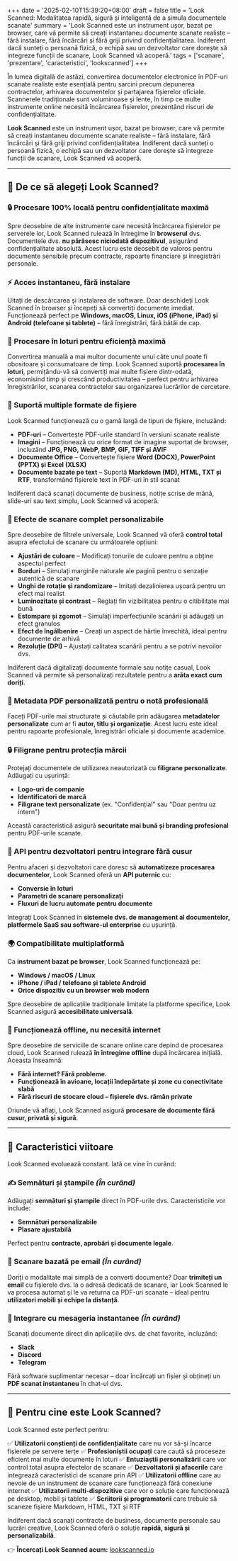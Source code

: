 +++
date = '2025-02-10T15:39:20+08:00'
draft = false
title = 'Look Scanned: Modalitatea rapidă, sigură și inteligentă de a simula documentele scanate'
summary = 'Look Scanned este un instrument ușor, bazat pe browser, care vă permite să creați instantaneu documente scanate realiste – fără instalare, fără încărcări și fără griji privind confidențialitatea. Indiferent dacă sunteți o persoană fizică, o echipă sau un dezvoltator care dorește să integreze funcții de scanare, Look Scanned vă acoperă.'
tags = ['scanare', 'prezentare', 'caracteristici', 'lookscanned']
+++

În lumea digitală de astăzi, convertirea documentelor electronice în PDF-uri scanate realiste este esențială pentru sarcini precum depunerea contractelor, arhivarea documentelor și partajarea fișierelor oficiale. Scannerele tradiționale sunt voluminoase și lente, în timp ce multe instrumente online necesită încărcarea fișierelor, prezentând riscuri de confidențialitate.

**Look Scanned** este un instrument ușor, bazat pe browser, care vă permite să creați instantaneu documente scanate realiste – fără instalare, fără încărcări și fără griji privind confidențialitatea. Indiferent dacă sunteți o persoană fizică, o echipă sau un dezvoltator care dorește să integreze funcții de scanare, Look Scanned vă acoperă.

---

## 🚀 De ce să alegeți Look Scanned?

### 🔒 Procesare 100% locală pentru confidențialitate maximă
Spre deosebire de alte instrumente care necesită încărcarea fișierelor pe serverele lor, Look Scanned rulează în întregime în **browserul** dvs. Documentele dvs. **nu părăsesc niciodată dispozitivul**, asigurând confidențialitate absolută. Acest lucru este deosebit de valoros pentru documente sensibile precum contracte, rapoarte financiare și înregistrări personale.

### ⚡ Acces instantaneu, fără instalare
Uitați de descărcarea și instalarea de software. Doar deschideți Look Scanned în browser și începeți să convertiți documente imediat. Funcționează perfect pe **Windows, macOS, Linux, iOS (iPhone, iPad) și Android (telefoane și tablete)** – fără înregistrări, fără bătăi de cap.

### 📂 Procesare în loturi pentru eficiență maximă
Convertirea manuală a mai multor documente unul câte unul poate fi obositoare și consumatoare de timp. Look Scanned suportă **procesarea în loturi**, permițându-vă să convertiți mai multe fișiere dintr-odată, economisind timp și crescând productivitatea – perfect pentru arhivarea înregistrărilor, scanarea contractelor sau organizarea lucrărilor de cercetare.

### 📄 Suportă multiple formate de fișiere
Look Scanned funcționează cu o gamă largă de tipuri de fișiere, incluzând:
- **PDF-uri** – Convertește PDF-urile standard în versiuni scanate realiste
- **Imagini** – Funcționează cu orice format de imagine suportat de browser, incluzând **JPG, PNG, WebP, BMP, GIF, TIFF și AVIF**
- **Documente Office** – Convertește fișiere **Word (DOCX), PowerPoint (PPTX) și Excel (XLSX)**
- **Documente bazate pe text** – Suportă **Markdown (MD), HTML, TXT și RTF**, transformând fișierele text în PDF-uri în stil scanat

Indiferent dacă scanați documente de business, notițe scrise de mână, slide-uri sau text simplu, Look Scanned vă acoperă.

### 🎨 Efecte de scanare complet personalizabile
Spre deosebire de filtrele universale, Look Scanned vă oferă **control total** asupra efectului de scanare cu următoarele opțiuni:
- **Ajustări de culoare** – Modificați tonurile de culoare pentru a obține aspectul perfect
- **Borduri** – Simulați marginile naturale ale paginii pentru o senzație autentică de scanare
- **Unghi de rotație și randomizare** – Imitați dezalinierea ușoară pentru un efect mai realist
- **Luminozitate și contrast** – Reglați fin vizibilitatea pentru o citibilitate mai bună
- **Estompare și zgomot** – Simulați imperfecțiunile scanării și adăugați un efect granulos
- **Efect de îngălbenire** – Creați un aspect de hârtie învechită, ideal pentru documente de arhivă
- **Rezoluție (DPI)** – Ajustați calitatea scanării pentru a se potrivi nevoilor dvs.

Indiferent dacă digitalizați documente formale sau notițe casual, Look Scanned vă permite să personalizați rezultatele pentru a **arăta exact cum doriți**.

### 📝 Metadata PDF personalizată pentru o notă profesională
Faceți PDF-urile mai structurate și căutabile prin adăugarea **metadatelor personalizate** cum ar fi **autor, titlu și organizație**. Acest lucru este ideal pentru rapoarte profesionale, înregistrări oficiale și documente academice.

### 🔒 Filigrane pentru protecția mărcii
Protejați documentele de utilizarea neautorizată cu **filigrane personalizate**. Adăugați cu ușurință:
- **Logo-uri de companie**
- **Identificatori de marcă**
- **Filigrane text personalizate** (ex. "Confidențial" sau "Doar pentru uz intern")

Această caracteristică asigură **securitate mai bună și branding profesional** pentru PDF-urile scanate.

### 🔗 API pentru dezvoltatori pentru integrare fără cusur
Pentru afaceri și dezvoltatori care doresc să **automatizeze procesarea documentelor**, Look Scanned oferă un **API puternic** cu:
- **Conversie în loturi**
- **Parametri de scanare personalizați**
- **Fluxuri de lucru automate pentru documente**

Integrați Look Scanned în **sistemele dvs. de management al documentelor, platformele SaaS sau software-ul enterprise** cu ușurință.

### 🌍 Compatibilitate multiplatformă
Ca **instrument bazat pe browser**, Look Scanned funcționează pe:
- **Windows / macOS / Linux**
- **iPhone / iPad / telefoane și tablete Android**
- **Orice dispozitiv cu un browser web modern**

Spre deosebire de aplicațiile tradiționale limitate la platforme specifice, Look Scanned asigură **accesibilitate universală**.

### 🚀 Funcționează offline, nu necesită internet
Spre deosebire de serviciile de scanare online care depind de procesarea cloud, Look Scanned rulează **în întregime offline** după încărcarea inițială. Aceasta înseamnă:
- **Fără internet? Fără probleme.**
- **Funcționează în avioane, locații îndepărtate și zone cu conectivitate slabă**
- **Fără riscuri de stocare cloud – fișierele dvs. rămân private**

Oriunde vă aflați, Look Scanned asigură **procesare de documente fără cusur, privată și sigură**.

---

## 📢 Caracteristici viitoare

Look Scanned evoluează constant. Iată ce vine în curând:

### ✍ Semnături și ștampile *(În curând)*
Adăugați **semnături și ștampile** direct în PDF-urile dvs. Caracteristicile vor include:
- **Semnături personalizabile**
- **Plasare ajustabilă**

Perfect pentru **contracte, aprobări și documente legale**.

### 📧 Scanare bazată pe email *(În curând)*
Doriți o modalitate mai simplă de a converti documente? Doar **trimiteți un email** cu fișierele dvs. la o adresă dedicată de scanare, iar Look Scanned le va procesa automat și le va returna ca PDF-uri scanate – ideal pentru **utilizatori mobili și echipe la distanță**.

### 💬 Integrare cu mesageria instantanee *(În curând)*
Scanați documente direct din aplicațiile dvs. de chat favorite, incluzând:
- **Slack**
- **Discord**
- **Telegram**

Fără software suplimentar necesar – doar încărcați un fișier și obțineți un **PDF scanat instantaneu** în chat-ul dvs.

---

## 🎯 Pentru cine este Look Scanned?
Look Scanned este perfect pentru:

✅ **Utilizatorii conștienți de confidențialitate** care nu vor să-și încarce fișierele pe servere terțe
✅ **Profesioniștii ocupați** care caută să proceseze eficient mai multe documente în loturi
✅ **Entuziaștii personalizării** care vor control total asupra efectelor de scanare
✅ **Dezvoltatorii și afacerile** care integrează caracteristici de scanare prin API
✅ **Utilizatorii offline** care au nevoie de un instrument de scanare care funcționează fără conexiune internet
✅ **Utilizatorii multi-dispozitive** care vor o soluție care funcționează pe desktop, mobil și tablete
✅ **Scriitorii și programatorii** care trebuie să scaneze fișiere Markdown, HTML, TXT și RTF

Indiferent dacă scanați contracte de business, documente personale sau lucrări creative, Look Scanned oferă o soluție **rapidă, sigură și personalizabilă**.

👉 **Încercați Look Scanned acum:** [lookscanned.io](https://lookscanned.io)